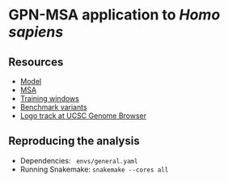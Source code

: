 # GPN-MSA application to *Homo sapiens*

## Resources
* [Model](https://huggingface.co/songlab/gpn-msa-sapiens)
* [MSA](https://huggingface.co/datasets/songlab/multiz100way)
* [Training windows](https://huggingface.co/datasets/songlab/gpn-msa-sapiens-dataset)
* [Benchmark variants](https://huggingface.co/datasets/songlab/human_variants)
* [Logo track at UCSC Genome Browser](https://genome.ucsc.edu/s/gbenegas/gpn-msa-sapiens)

## Reproducing the analysis
* Dependencies: ` envs/general.yaml`
* Running Snakemake: `snakemake --cores all`
